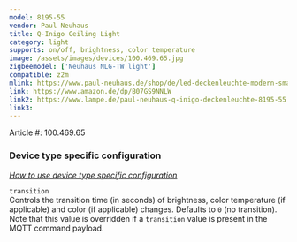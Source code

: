 ```yaml
---
model: 8195-55
vendor: Paul Neuhaus 
title: Q-Inigo Ceiling Light
category: light
supports: on/off, brightness, color temperature
image: /assets/images/devices/100.469.65.jpg
zigbeemodel: ['Neuhaus NLG-TW light']
compatible: z2m
mlink: https://www.paul-neuhaus.de/shop/de/led-deckenleuchte-modern-smart-home-43779.html
link: https://www.amazon.de/dp/B07GS9NNLW
link2: https://www.lampe.de/paul-neuhaus-q-inigo-deckenleuchte-8195-55.html
link3: 
---
```

Article #: 100.469.65  

### Device type specific configuration
*[How to use device type specific configuration](https://www.zigbee2mqtt.io/information/configuration)*


`transition`   
Controls the transition time (in seconds) of brightness,
color temperature (if applicable) and color (if applicable) changes. Defaults to `0` (no transition).
Note that this value is overridden if a `transition` value is present in the MQTT command payload. 
